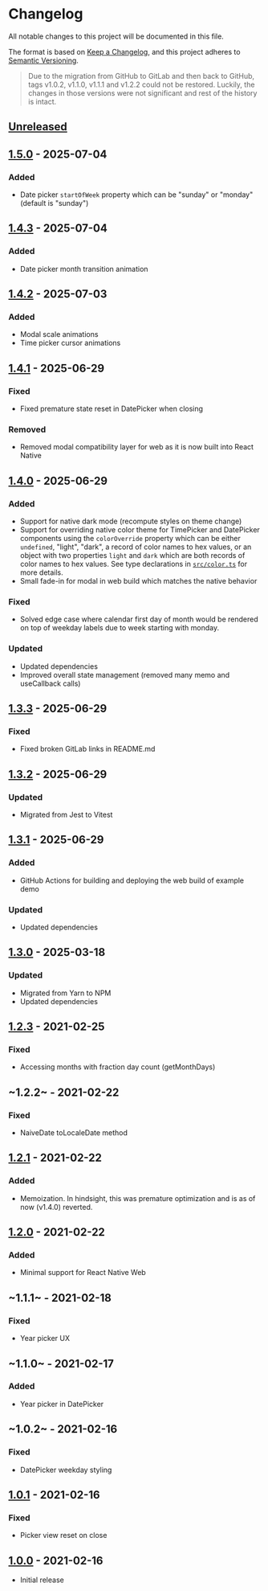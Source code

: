 # Changelog

All notable changes to this project will be documented in this file.

The format is based on [Keep a Changelog](https://keepachangelog.com/en/1.0.0),
and this project adheres to
[Semantic Versioning](https://docs.npmjs.com/about-semantic-versioning).

> Due to the migration from GitHub to GitLab and then back to GitHub, tags
> v1.0.2, v1.1.0, v1.1.1 and v1.2.2 could not be restored. Luckily, the changes
> in those versions were not significant and rest of the history is intact.

## [Unreleased]

## [1.5.0] - 2025-07-04

### Added

- Date picker `startOfWeek` property which can be "sunday" or "monday"
  (default is "sunday")

## [1.4.3] - 2025-07-04

### Added

- Date picker month transition animation

## [1.4.2] - 2025-07-03

### Added

- Modal scale animations
- Time picker cursor animations

## [1.4.1] - 2025-06-29

### Fixed

- Fixed premature state reset in DatePicker when closing

### Removed

- Removed modal compatibility layer for web as it is now built into React Native

## [1.4.0] - 2025-06-29

### Added

- Support for native dark mode (recompute styles on theme change)
- Support for overriding native color theme for TimePicker and DatePicker
  components using the `colorOverride` property which can be either `undefined`,
  "light", "dark", a record of color names to hex values, or an object with two
  properties `light` and `dark` which are both records of color names to hex
  values. See type declarations in [`src/color.ts`](./src/color.ts) for more
  details.
- Small fade-in for modal in web build which matches the native behavior

### Fixed

- Solved edge case where calendar first day of month would be rendered on top of
  weekday labels due to week starting with monday.

### Updated

- Updated dependencies
- Improved overall state management (removed many memo and useCallback calls)

## [1.3.3] - 2025-06-29

### Fixed

- Fixed broken GitLab links in README.md

## [1.3.2] - 2025-06-29

### Updated

- Migrated from Jest to Vitest

## [1.3.1] - 2025-06-29

### Added

- GitHub Actions for building and deploying the web build of example demo

### Updated

- Updated dependencies

## [1.3.0] - 2025-03-18

### Updated

- Migrated from Yarn to NPM
- Updated dependencies

## [1.2.3] - 2021-02-25

### Fixed

- Accessing months with fraction day count (getMonthDays)

## ~1.2.2~ - 2021-02-22

### Fixed

- NaiveDate toLocaleDate method

## [1.2.1] - 2021-02-22

### Added

- Memoization. In hindsight, this was premature optimization and is as of now
  (v1.4.0) reverted.

## [1.2.0] - 2021-02-22

### Added

- Minimal support for React Native Web

## ~1.1.1~ - 2021-02-18

### Fixed

- Year picker UX

## ~1.1.0~ - 2021-02-17

### Added

- Year picker in DatePicker

## ~1.0.2~ - 2021-02-16

### Fixed

- DatePicker weekday styling

## [1.0.1] - 2021-02-16

### Fixed

- Picker view reset on close

## [1.0.0] - 2021-02-16

- Initial release

[unreleased]: https://gitlab.com/rasmusmerzin/rn-datetime/compare/v1.5.0...master
[1.5.0]: https://gitlab.com/rasmusmerzin/rn-datetime/compare/v1.4.3...v1.5.0
[1.4.3]: https://gitlab.com/rasmusmerzin/rn-datetime/compare/v1.4.2...v1.4.3
[1.4.2]: https://gitlab.com/rasmusmerzin/rn-datetime/compare/v1.4.1...v1.4.2
[1.4.1]: https://gitlab.com/rasmusmerzin/rn-datetime/compare/v1.4.0...v1.4.1
[1.4.0]: https://gitlab.com/rasmusmerzin/rn-datetime/compare/v1.3.3...v1.4.0
[1.3.3]: https://gitlab.com/rasmusmerzin/rn-datetime/compare/v1.3.2...v1.3.3
[1.3.2]: https://gitlab.com/rasmusmerzin/rn-datetime/compare/v1.3.1...v1.3.2
[1.3.1]: https://gitlab.com/rasmusmerzin/rn-datetime/compare/v1.3.0...v1.3.1
[1.3.0]: https://gitlab.com/rasmusmerzin/rn-datetime/compare/v1.2.3...v1.3.0
[1.2.3]: https://gitlab.com/rasmusmerzin/rn-datetime/compare/v1.2.1...v1.2.3
[1.2.1]: https://gitlab.com/rasmusmerzin/rn-datetime/compare/v1.2.0...v1.2.1
[1.2.0]: https://gitlab.com/rasmusmerzin/rn-datetime/compare/v1.0.1...v1.2.0
[1.0.1]: https://gitlab.com/rasmusmerzin/rn-datetime/compare/v1.0.0...v1.0.1
[1.0.0]: https://gitlab.com/rasmusmerzin/rn-datetime/tree/v1.0.0
